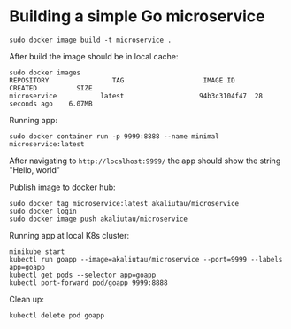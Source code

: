 # Building a simple Go microservice

```shell
sudo docker image build -t microservice .
```

After build the image should be in local cache:

```shell
sudo docker images
REPOSITORY                TAG                    IMAGE ID       CREATED          SIZE
microservice           latest                   94b3c3104f47  28 seconds ago    6.07MB
```

Running app:

```shell
sudo docker container run -p 9999:8888 --name minimal microservice:latest
```

After navigating to `http://localhost:9999/` the app should show the string "Hello, world"

Publish image to docker hub:

```shell
sudo docker tag microservice:latest akaliutau/microservice
sudo docker login
sudo docker image push akaliutau/microservice
```

Running app at local K8s cluster:

```shell
minikube start
kubectl run goapp --image=akaliutau/microservice --port=9999 --labels app=goapp
kubectl get pods --selector app=goapp
kubectl port-forward pod/goapp 9999:8888
```

Clean up:

```shell
kubectl delete pod goapp
```